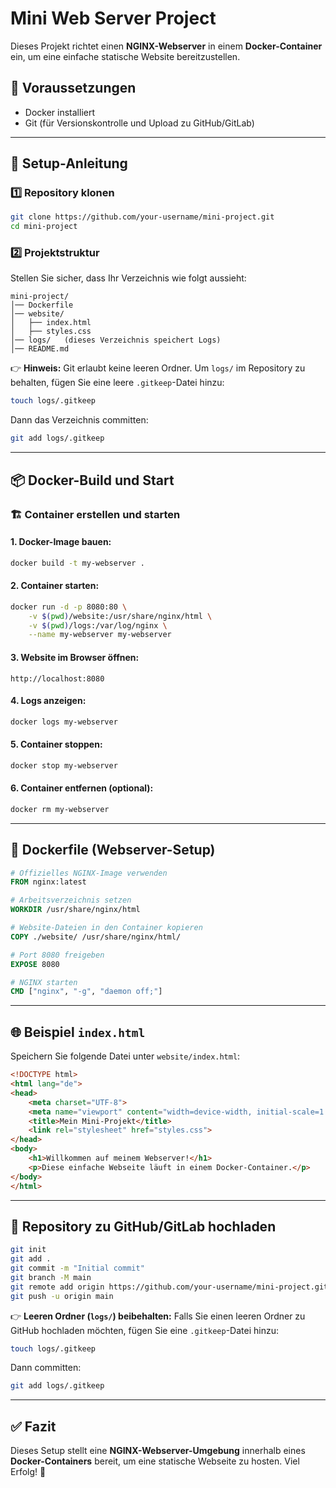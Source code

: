 # Mini Web Server Project

Dieses Projekt richtet einen **NGINX-Webserver** in einem **Docker-Container** ein, um eine einfache statische Website bereitzustellen. 

## 📌 Voraussetzungen
- Docker installiert
- Git (für Versionskontrolle und Upload zu GitHub/GitLab)

---

## 🚀 Setup-Anleitung

### 1️⃣ Repository klonen
```sh
git clone https://github.com/your-username/mini-project.git
cd mini-project
```

### 2️⃣ Projektstruktur
Stellen Sie sicher, dass Ihr Verzeichnis wie folgt aussieht:
```
mini-project/
│── Dockerfile
│── website/
│   ├── index.html
│   ├── styles.css
│── logs/   (dieses Verzeichnis speichert Logs)
│── README.md
```

👉 **Hinweis:** Git erlaubt keine leeren Ordner. Um `logs/` im Repository zu behalten, fügen Sie eine leere `.gitkeep`-Datei hinzu:
```sh
touch logs/.gitkeep
```
Dann das Verzeichnis committen:
```sh
git add logs/.gitkeep
```

---

## 📦 Docker-Build und Start

### 🏗️ Container erstellen und starten
#### 1. Docker-Image bauen:
```sh
docker build -t my-webserver .
```

#### 2. Container starten:
```sh
docker run -d -p 8080:80 \
    -v $(pwd)/website:/usr/share/nginx/html \
    -v $(pwd)/logs:/var/log/nginx \
    --name my-webserver my-webserver
```

#### 3. Website im Browser öffnen:
```
http://localhost:8080
```

#### 4. Logs anzeigen:
```sh
docker logs my-webserver
```

#### 5. Container stoppen:
```sh
docker stop my-webserver
```

#### 6. Container entfernen (optional):
```sh
docker rm my-webserver
```

---

## 📝 Dockerfile (Webserver-Setup)

```dockerfile
# Offizielles NGINX-Image verwenden
FROM nginx:latest

# Arbeitsverzeichnis setzen
WORKDIR /usr/share/nginx/html

# Website-Dateien in den Container kopieren
COPY ./website/ /usr/share/nginx/html/

# Port 8080 freigeben
EXPOSE 8080

# NGINX starten
CMD ["nginx", "-g", "daemon off;"]
```

---

## 🌐 Beispiel `index.html`
Speichern Sie folgende Datei unter `website/index.html`:

```html
<!DOCTYPE html>
<html lang="de">
<head>
    <meta charset="UTF-8">
    <meta name="viewport" content="width=device-width, initial-scale=1.0">
    <title>Mein Mini-Projekt</title>
    <link rel="stylesheet" href="styles.css">
</head>
<body>
    <h1>Willkommen auf meinem Webserver!</h1>
    <p>Diese einfache Webseite läuft in einem Docker-Container.</p>
</body>
</html>
```

---

## 🔄 Repository zu GitHub/GitLab hochladen

```sh
git init
git add .
git commit -m "Initial commit"
git branch -M main
git remote add origin https://github.com/your-username/mini-project.git
git push -u origin main
```

👉 **Leeren Ordner (`logs/`) beibehalten:**
Falls Sie einen leeren Ordner zu GitHub hochladen möchten, fügen Sie eine `.gitkeep`-Datei hinzu:
```sh
touch logs/.gitkeep
```
Dann committen:
```sh
git add logs/.gitkeep
```

---

## ✅ Fazit
Dieses Setup stellt eine **NGINX-Webserver-Umgebung** innerhalb eines **Docker-Containers** bereit, um eine statische Webseite zu hosten. Viel Erfolg! 🚀

